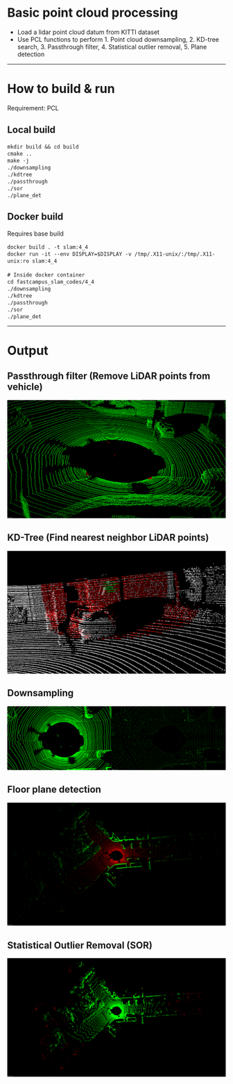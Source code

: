 # Basic point cloud processing

- Load a lidar point cloud datum from KITTI dataset
- Use PCL functions to perform 1. Point cloud downsampling, 2. KD-tree search, 3. Passthrough filter, 4. Statistical outlier removal, 5. Plane detection

---

# How to build & run

Requirement: PCL

## Local build

```
mkdir build && cd build
cmake ..
make -j
./downsampling
./kdtree
./passthrough
./sor
./plane_det
```

## Docker build 

Requires base build

```
docker build . -t slam:4_4
docker run -it --env DISPLAY=$DISPLAY -v /tmp/.X11-unix/:/tmp/.X11-unix:ro slam:4_4

# Inside docker container
cd fastcampus_slam_codes/4_4
./downsampling
./kdtree
./passthrough
./sor
./plane_det
```

---

# Output

## Passthrough filter (Remove LiDAR points from vehicle)

![](./passthrough.png)

## KD-Tree (Find nearest neighbor LiDAR points)

![](./kdtree.png)

## Downsampling

![](./downsample.png)

## Floor plane detection

![](./plane_det.png)

## Statistical Outlier Removal (SOR)

![](./sor.png)